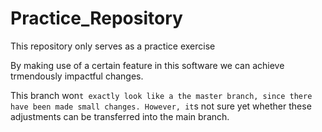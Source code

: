 # Practice_Repository
This repository only serves as a practice exercise

By making use of a certain feature in this software we can achieve trmendously impactful changes.

This branch won`t exactly look like a the master branch, since there have been made small changes. However, it`s not sure yet whether these adjustments can be transferred into the main branch. 
